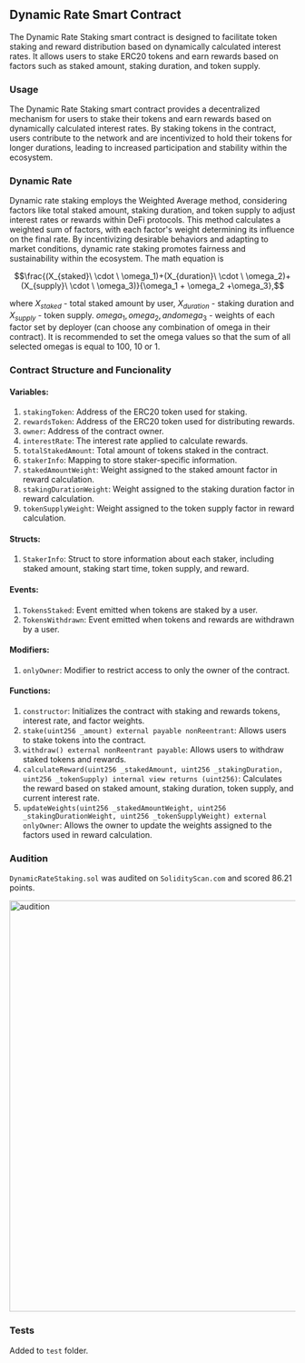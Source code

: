 ## Dynamic Rate Smart Contract 

The Dynamic Rate Staking smart contract is designed to facilitate token staking and reward distribution based on dynamically calculated interest rates. It allows users to stake ERC20 tokens and earn rewards based on factors such as staked amount, staking duration, and token supply.

### Usage

The Dynamic Rate Staking smart contract provides a decentralized mechanism for users to stake their tokens and earn rewards based on dynamically calculated interest rates. By staking tokens in the contract, users contribute to the network and are incentivized to hold their tokens for longer durations, leading to increased participation and stability within the ecosystem.

### Dynamic Rate

Dynamic rate staking employs the Weighted Average method, considering factors like total staked amount, staking duration, and token supply to adjust interest rates or rewards within DeFi protocols. This method calculates a weighted sum of factors, with each factor's weight determining its influence on the final rate. By incentivizing desirable behaviors and adapting to market conditions, dynamic rate staking promotes fairness and sustainability within the ecosystem. 
The math equation is

$$\frac{(X_{staked}\ \cdot \ \omega_1)+(X_{duration}\ \cdot \ \omega_2)+(X_{supply}\ \cdot \ \omega_3)}{\omega_1 + \omega_2 +\omega_3},$$

where $X_{staked}$ - total staked amount by user, $X_{duration}$ - staking duration and $X_{supply}$ - token supply. $omega_1, omega_2, and omega_3$ - weights of each factor set by deployer (can choose any combination of omega in their contract). It is recommended to set the omega values so that the sum of all selected omegas is equal to 100, 10 or 1. 

### Contract Structure and Funcionality

#### Variables:

1. `stakingToken`: Address of the ERC20 token used for staking.
2. `rewardsToken`: Address of the ERC20 token used for distributing rewards.
3. `owner`: Address of the contract owner.
4. `interestRate`: The interest rate applied to calculate rewards.
5. `totalStakedAmount`: Total amount of tokens staked in the contract.
6. `stakerInfo`: Mapping to store staker-specific information.
7. `stakedAmountWeight`: Weight assigned to the staked amount factor in reward calculation.
8. `stakingDurationWeight`: Weight assigned to the staking duration factor in reward calculation.
9. `tokenSupplyWeight`: Weight assigned to the token supply factor in reward calculation.

#### Structs:

1. `StakerInfo`: Struct to store information about each staker, including staked amount, staking start time, token supply, and reward.

#### Events:

1. `TokensStaked`: Event emitted when tokens are staked by a user.
2. `TokensWithdrawn`: Event emitted when tokens and rewards are withdrawn by a user.

#### Modifiers:

1. `onlyOwner`: Modifier to restrict access to only the owner of the contract.

#### Functions:

1. `constructor`: Initializes the contract with staking and rewards tokens, interest rate, and factor weights.
2. `stake(uint256 _amount) external payable nonReentrant`: Allows users to stake tokens into the contract.
3. `withdraw() external nonReentrant payable`: Allows users to withdraw staked tokens and rewards.
4. `calculateReward(uint256 _stakedAmount, uint256 _stakingDuration, uint256 _tokenSupply) internal view returns (uint256)`: Calculates the reward based on staked amount, staking duration, token supply, and current interest rate.
5. `updateWeights(uint256 _stakedAmountWeight, uint256 _stakingDurationWeight, uint256 _tokenSupplyWeight) external onlyOwner`: Allows the owner to update the weights assigned to the factors used in reward calculation.

### Audition

`DynamicRateStaking.sol` was audited on `SolidityScan.com` and scored 86.21 points. 

<img width="724" alt="audition" src="https://github.com/dontdoitno/Forward-Web3-Hack/assets/109806789/89d13abf-838b-4d5c-ac36-441f17e30838">

### Tests

Added to `test` folder.

